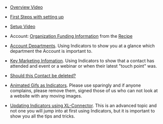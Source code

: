 * [Overview Video](https://www.youtube.com/watch?v=kHNh1v1CdA4)
* [First Steps with setting up](https://www.loom.com/share/f0ae5e83052544c2a3fd28b07fdd1413?sid=bfc963b2-f30a-4e72-921d-00afa2bf7e44)
* [Setup Video](https://www.youtube.com/watch?v=f76BGw0H2kg&t=3s)

* Account: [Organization Funding Information](https://www.loom.com/share/b400497c454c447e81c89d98b63d86e8?sid=a61b0786-70bf-4833-a871-2a87959ac8f9) from the [Recipe](https://github.com/SFDO-Community-Sprints/Salesforce-Indicators/wiki/Account%3A-Organization-Funding-Information)
* [Account Departments](https://www.loom.com/share/1bb1069c63d8413bb906a46676f471b4?sid=f5010a4b-9768-499b-8206-d6830be8c81f). Using Indicators to show you at a glance which department the Account is important to.
* [Key Marketing Infomation](https://www.loom.com/share/34f55e33b9e14899b9a080156b467089?sid=526b03c9-b801-429e-9a3e-8898e2b11192). Using Indicators to show that a contact has attended and event or a webinar or when their latest "touch point" was.
* [Should this Contact be deleted?](https://www.loom.com/share/9b78aec9f71c48ca8d290fae0f8342cd?sid=4b650475-c3e9-40bd-9765-850ad06377e7)
* [Animated Gifs as Indicators](https://www.loom.com/share/b956cee7df5844e2821aaf13a4ec922f?sid=f6995def-0f59-40f9-859d-1a4fbb361dae). Please use sparingly and if anyone complains, please remove them, signed those of us who can not look at a website with any moving images. 
* [Updating Indicators using XL-Connector](https://www.loom.com/share/2473671eee284dfc898b4de62248c45d?sid=92f48170-c8e8-4f29-b568-ad399a32b3ad). This is an advanced topic and not one you will jump into at first using Indicators, but it is important to show you all the tips and tricks. 